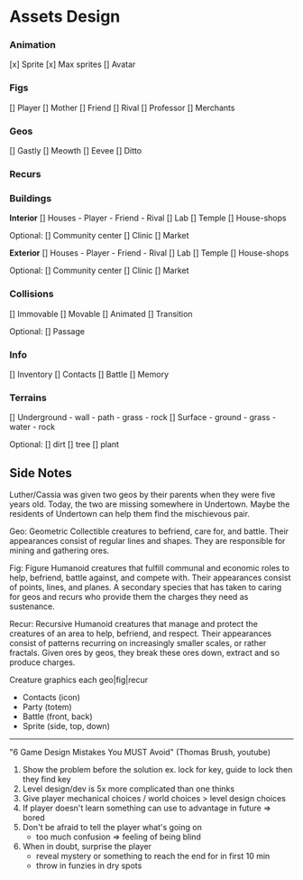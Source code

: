 # Assets Design

### Animation
[x] Sprite
[x] Max sprites
[]  Avatar

### Figs
[]  Player
[]  Mother
[]  Friend
[]  Rival
[]  Professor
[]  Merchants

### Geos
[]  Gastly
[]  Meowth
[]  Eevee
[]  Ditto

### Recurs

### Buildings

**Interior**
[]  Houses
    - Player
    - Friend
    - Rival
[]  Lab
[]  Temple
[]  House-shops

Optional:
[]  Community center
[]  Clinic
[]  Market

**Exterior**
[]  Houses
    - Player
    - Friend
    - Rival
[]  Lab
[]  Temple
[]  House-shops

Optional:
[]  Community center
[]  Clinic
[]  Market

### Collisions
[]  Immovable
[]  Movable
[]  Animated
[]  Transition

Optional:
[]  Passage

### Info
[]  Inventory
[]  Contacts
[]  Battle
[]  Memory

### Terrains
[]  Underground
    - wall
    - path
    - grass
    - rock
[]  Surface
    - ground
    - grass
    - water
    - rock

Optional:
[]  dirt
[]  tree
[]  plant

## Side Notes

Luther/Cassia was given two geos by their parents when they were five years old. Today, the two are missing somewhere in Undertown. Maybe the residents of Undertown can help them find the mischievous pair.

Geo: Geometric
Collectible creatures to befriend, care for, and battle. Their appearances consist of regular lines and shapes. They are responsible for mining and gathering ores.

Fig: Figure
Humanoid creatures that fulfill communal and economic roles to help, befriend, battle against, and compete with. Their appearances consist of points, lines, and planes. A secondary species that has taken to caring for geos and recurs who provide them the charges they need as sustenance.

Recur: Recursive
Humanoid creatures that manage and protect the creatures of an area to help, befriend, and respect. Their appearances consist of patterns recurring on increasingly smaller scales, or rather fractals. Given ores by geos, they break these ores down, extract and so produce charges.

Creature graphics each geo|fig|recur
- Contacts (icon)
- Party (totem)
- Battle (front, back)
- Sprite (side, top, down)

---

"6 Game Design Mistakes You MUST Avoid" (Thomas Brush, youtube)
1. Show the problem before the solution
   ex. lock for key, guide to lock then they find key
2. Level design/dev is 5x more complicated than one thinks
3. Give player mechanical choices / world choices > level design choices
4. If player doesn't learn something can use to advantage in future => bored
5. Don't be afraid to tell the player what's going on
   - too much confusion => feeling of being blind
6. When in doubt, surprise the player
   - reveal mystery or something to reach the end for in first 10 min
   - throw in funzies in dry spots